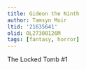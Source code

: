 ```yaml
---
title: Gideon the Ninth
author: Tamsyn Muir
ltid: '21635641'
olid: OL27308126M
tags: [fantasy, horror]
---
```


The Locked Tomb #1
